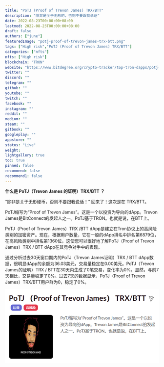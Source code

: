 ```yaml
---
title: "PoTJ (Proof of Trevon James) TRX/BTT"
description: "除非是关于无形的，否则不要跟我说话"
date: 2022-08-23T00:00:00+08:00
lastmod: 2022-08-23T00:00:00+08:00
draft: false
authors: ["june"]
featuredImage: "potj-proof-of-trevon-james-trx-btt.png"
tags: ["High risk","PoTJ (Proof of Trevon James) TRX/BTT"]
categories: ["nfts"]
nfts: ["High risk"]
blockchain: "TRON"
website: "https://www.bitdegree.org/crypto-tracker/top-tron-dapps/potj-proof-of-trevon-james-trx-btt"
twitter: ""
discord: ""
telegram: ""
github: ""
youtube: ""
twitch: ""
facebook: ""
instagram: ""
reddit: ""
medium: ""
steam: ""
gitbook: ""
googleplay: ""
appstore: ""
status: "Live"
weight: 
lightgallery: true
toc: true
pinned: false
recommend: false
recommend1: false
---
```

**什么是 PoTJ（Trevon James 的证明）TRX/BTT ？**

“除非是关于无形硬币，否则不要跟我说话！” 回来了！这次是在 TRX/BTT。

PoTJ缩写为“Proof of Trevon James”。这是一个以投资为导向的dApp。Trevon James是BitConnect的发起人之一。PoTJ基于TRON。也就是说，在BTT上。

PoTJ（Proof of Trevon James）TRX /BTT dApp是建立在Tron协议上的高风险类别的加密资产。现在，根据用户数量，它在一般的dApp排名中排名第6879位，在高风险类别中排名第1360位，这使您可以很好地了解PoTJ（Proof of Trevon James）TRX / BTT dApp在其竞争对手中的表现。

通过分析过去30天窗口期内的PoTJ（Trevon James证明）TRX / BTT dApp数据，很明显dApp的余额为36.03美元，交易量稳定在0.00美元。PoTJ（Trevon James的证明）TRX / BTT在30天内生成了0笔交易，变化率为0%。显然，与前7天相比，交易量稳定了0%。过去7天的数据显示，PoTJ（Proof of Trevon James）TRX/BTT用户群为0，稳定了0%。

![无形硬币](70.png)